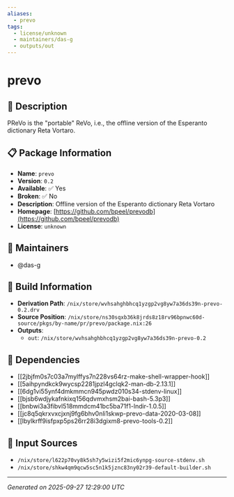 ```yaml
---
aliases:
  - prevo
tags:
  - license/unknown
  - maintainers/das-g
  - outputs/out
---
```


# prevo

## 📝 Description

PReVo is the "portable" ReVo, i.e., the offline version
of the Esperanto dictionary Reta Vortaro.


## 📋 Package Information

- **Name**: `prevo`
- **Version**: `0.2`
- **Available**: ✅ Yes
- **Broken**: ✅ No
- **Description**: Offline version of the Esperanto dictionary Reta Vortaro
- **Homepage**: [https://github.com/bpeel/prevodb](https://github.com/bpeel/prevodb)
- **License**: `unknown`
## 👥 Maintainers

- @das-g


## 🔧 Build Information

- **Derivation Path**: `/nix/store/wvhsahghbhcq1yzgp2vg8yw7a36ds39n-prevo-0.2.drv`
- **Source Position**: `/nix/store/ns30sqxb36k8jrds8z18rv96bpnwc60d-source/pkgs/by-name/pr/prevo/package.nix:26`
- **Outputs**:
  - `out`:  `/nix/store/wvhsahghbhcq1yzgp2vg8yw7a36ds39n-prevo-0.2`

## 🔗 Dependencies

- [[2jbjfm0s7c03a7mylffys7n228vs64rz-make-shell-wrapper-hook]]
- [[5aihpyndkck9wycsp2281jpzl4gclqk2-man-db-2.13.1]]
- [[6dg1vi55ynf4dmkmmcn945pwdz010s34-stdenv-linux]]
- [[bjsb6wdjykafnkixq156qdvmxhsm2bai-bash-5.3p3]]
- [[bnbwi3a3fibvl518mmdcm41bc5ba71f1-lndir-1.0.5]]
- [[jc8q5qkrxvxcjxnj9fg6bhv0nli1skwp-prevo-data-2020-03-08]]
- [[lbylkrff9isfpxp5ps26rr28i3dgixm8-prevo-tools-0.2]]

## 📁 Input Sources

- `/nix/store/l622p70vy8k5sh7y5wizi5f2mic6ynpg-source-stdenv.sh`
- `/nix/store/shkw4qm9qcw5sc5n1k5jznc83ny02r39-default-builder.sh`

---
*Generated on 2025-09-27 12:29:00 UTC*
